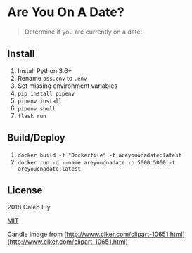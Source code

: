 # Are You On A Date?

> Determine if you are currently on a date!

## Install

1. Install Python 3.6+
1. Rename `oss.env` to `.env`
1. Set missing environment variables
1. `pip install pipenv`
1. `pipenv install`
1. `pipenv shell`
1. `flask run`

## Build/Deploy

1. `docker build -f "Dockerfile" -t areyouonadate:latest`
1. `docker run -d --name areyouonadate -p 5000:5000 -t areyouonadate:latest`

## License

2018 Caleb Ely

[MIT](LICENSE)

Candle image from [http://www.clker.com/clipart-10651.html](http://www.clker.com/clipart-10651.html)
